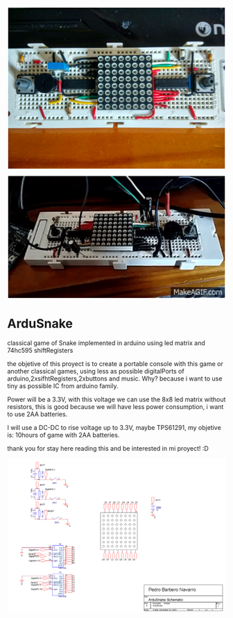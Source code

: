 <p align="center">
  <img src="https://raw.githubusercontent.com/PitBarber/ArduSnake/master/DFE27753-16EA-4046-82B0-1DEAE4ECBF42.jpg" width="500"/>
</p>
<p align="center">
  <img src="https://raw.githubusercontent.com/PitBarber/ArduSnake/master/ArduSnake.gif" width="500"/>
</p>


# ArduSnake
classical game of Snake implemented in arduino using led matrix and 74hc595 shiftRegisters

the objetive of this proyect is to create a portable console with this game or another classical games,
using less as possible digitalPorts of arduino,2xsifhtRegisters,2xbuttons and music. 
Why? because i want to use tiny as possible IC from arduino family.

Power  will be a 3.3V, with this voltage we can use the 8x8 led matrix without resistors, this is good because we will have less power consumption, i want to use 2AA batteries.

I will use a DC-DC to rise voltage up to 3.3V, maybe TPS61291, my objetive is: 10hours of game with 2AA batteries.

thank you for stay here reading this and be interested in mi proyect! :D


<p align="center">
  <img src="https://raw.githubusercontent.com/PitBarber/ArduSnake/master/ArduSnake%20Scheme.PNG" width="900"/>
</p>

